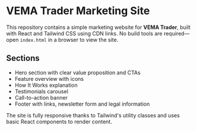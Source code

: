 # VEMA Trader Marketing Site

This repository contains a simple marketing website for **VEMA Trader**, built with React and Tailwind CSS using CDN links. No build tools are required—open `index.html` in a browser to view the site.

## Sections
- Hero section with clear value proposition and CTAs
- Feature overview with icons
- How It Works explanation
- Testimonials carousel
- Call-to-action banner
- Footer with links, newsletter form and legal information

The site is fully responsive thanks to Tailwind's utility classes and uses basic React components to render content.

